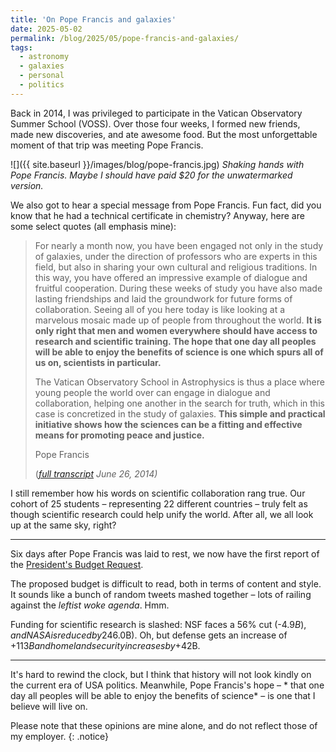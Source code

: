 ```yaml
---
title: 'On Pope Francis and galaxies'
date: 2025-05-02
permalink: /blog/2025/05/pope-francis-and-galaxies/
tags:
  - astronomy
  - galaxies
  - personal
  - politics
---
```


Back in 2014, I was privileged to participate in the Vatican Observatory Summer School (VOSS). Over those four weeks, I formed new friends, made new discoveries, and ate awesome food. But the most unforgettable moment of that trip was meeting Pope Francis.

![]({{ site.baseurl }}/images/blog/pope-francis.jpg)
*Shaking hands with Pope Francis. Maybe I should have paid $20 for the unwatermarked version.*

We also got to hear a special message from Pope Francis. Fun fact, did you know that he had a technical certificate in chemistry? Anyway, here are some select quotes (all emphasis mine): 

> For nearly a month now, you have been engaged not only in the study of galaxies, under the direction of professors who are experts in this field, but also in sharing your own cultural and religious traditions. In this way, you have offered an impressive example of dialogue and fruitful cooperation. During these weeks of study you have also made lasting friendships and laid the groundwork for future forms of collaboration. Seeing all of you here today is like looking at a marvelous mosaic made up of people from throughout the world. **It is only right that men and women everywhere should have access to research and scientific training. The hope that one day all peoples will be able to enjoy the benefits of science is one which spurs all of us on, scientists in particular.**
>
>
> The Vatican Observatory School in Astrophysics is thus a place where young people the world over can engage in dialogue and collaboration, helping one another in the search for truth, which in this case is concretized in the study of galaxies. **This simple and practical initiative shows how the sciences can be a fitting and effective means for promoting peace and justice.**
>
> Pope Francis 
>
> (*[full transcript](https://www.vatican.va/content/francesco/en/speeches/2014/june/documents/papa-francesco_20140626_astronomi-specola-vaticana.html) June 26, 2014)*

I still remember how his words on scientific collaboration rang true. Our cohort of 25 students – representing 22 different countries – truly felt as though scientific research could help unify the world. After all, we all look up at the same sky, right? 

---

Six days after Pope Francis was laid to rest, we now have the first report of the [President's Budget Request](https://www.whitehouse.gov/wp-content/uploads/2025/05/Fiscal-Year-2026-Discretionary-Budget-Request.pdf).

The proposed budget is difficult to read, both in terms of content and style. It sounds like a bunch of random tweets mashed together – lots of railing against the *leftist woke agenda*. Hmm. 

Funding for scientific research is slashed: NSF faces a 56% cut (-$4.9B), and NASA is reduced by 24% (-$6.0B). Oh, but defense gets an increase of +$113B and homeland security increases by +$42B.

---

It's hard to rewind the clock, but I think that history will not look kindly on the current era of USA politics. Meanwhile, Pope Francis's hope – * that one day all peoples will be able to enjoy the benefits of science* – is one that I believe will live on.


Please note that these opinions are mine alone, and do not reflect those of my employer.
{: .notice} 
